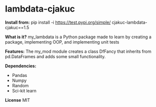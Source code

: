 # lambdata-cjakuc

**Install from:**
pip install -i https://test.pypi.org/simple/ cjakuc-lambdata-cjakuc==1.5

**What is it?**
my_lambdata is a Python package made to learn by creating a package, implementing OOP, and implementing unit tests

**Features:**
The my_mod module creates a class DfFancy that inherits from pd.DataFrames and adds some small functionality.

**Dependencies:**
* Pandas
* Numpy
* Random
* Sci-kit learn

**License**
MIT